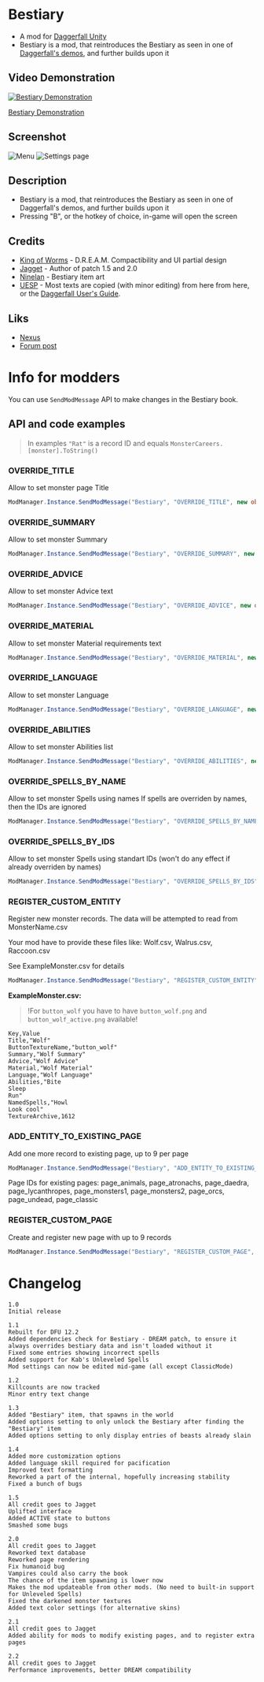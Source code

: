 # Bestiary

- A mod for [Daggerfall Unity](https://www.dfworkshop.net/)
- Bestiary is a mod, that reintroduces the Bestiary as seen in one of [Daggerfall's demos](https://archive.org/details/TheElderScrollsDaggerfall_1020), and further builds upon it

## Video Demonstration

[![Bestiary Demonstration](http://img.youtube.com/vi/bcpwmayP4M8/0.jpg)](http://www.youtube.com/watch?v=bcpwmayP4M8 "Bestiary Demonstration")

[Bestiary Demonstration](https://youtu.be/bcpwmayP4M8)

## Screenshot

![Menu](./Screenshot/1.png)
![Settings page](./Screenshot/3.png)

## Description

- Bestiary is a mod, that reintroduces the Bestiary as seen in one of Daggerfall's demos, and further builds upon it
- Pressing "B", or the hotkey of choice, in-game will open the screen

## Credits

- [King of Worms](https://forums.dfworkshop.net/memberlist.php?mode=viewprofile&u=684) - D.R.E.A.M. Compactibility and UI partial design
- [Jagget](https://github.com/Jagget) - Author of patch 1.5 and 2.0
- [Ninelan](https://forums.dfworkshop.net/memberlist.php?mode=viewprofile&u=3251) - Bestiary item art
- [UESP](https://docs.google.com/document/d/122w336Ty--AFYz5MhlRW5mJlu6L4x0NcCVyCbbY6l8Q/edit?usp=sharing) - Most texts are copied (with minor editing) from here from here, or the [Daggerfall User's Guide](https://en.uesp.net/wiki/Books:Daggerfall_User%27s_Guide).

## Liks

- [Nexus](https://www.nexusmods.com/daggerfallunity/mods/222)
- [Forum post](https://forums.dfworkshop.net/viewtopic.php?t=5036)

# Info for modders

You can use `SendModMessage` API to make changes in the Bestiary book.

## API and code examples

> In examples `"Rat"` is a record ID and equals `MonsterCareers.[monster].ToString()`

### OVERRIDE_TITLE

Allow to set monster page Title

```cs
ModManager.Instance.SendModMessage("Bestiary", "OVERRIDE_TITLE", new object[] { "Rat", "New Title" });
```

### OVERRIDE_SUMMARY

Allow to set monster Summary

```cs
ModManager.Instance.SendModMessage("Bestiary", "OVERRIDE_SUMMARY", new object[] { "Rat", "New summary text" });
```

### OVERRIDE_ADVICE

Allow to set monster Advice text

```cs
ModManager.Instance.SendModMessage("Bestiary", "OVERRIDE_ADVICE", new object[] { "Rat", "Always hit first!" });
```

### OVERRIDE_MATERIAL

Allow to set monster Material requirements text

```cs
ModManager.Instance.SendModMessage("Bestiary", "OVERRIDE_MATERIAL", new object[] { "Rat", "Use only gold weapon" });
```

### OVERRIDE_LANGUAGE

Allow to set monster Language

```cs
ModManager.Instance.SendModMessage("Bestiary", "OVERRIDE_LANGUAGE", new object[] { "Rat", "Sentinel dialect of Orcish" });
```

### OVERRIDE_ABILITIES

Allow to set monster Abilities list

```cs
ModManager.Instance.SendModMessage("Bestiary", "OVERRIDE_ABILITIES", new object[] { "Rat", new string[] { "Can swim", "Can jump", "Can run" } });
```

### OVERRIDE_SPELLS_BY_NAME

Allow to set monster Spells using names
If spells are overriden by names, then the IDs are ignored

```cs
ModManager.Instance.SendModMessage("Bestiary", "OVERRIDE_SPELLS_BY_NAME", new object[] { "Rat", new string[] { "Zipper", "Balina's poison", "Frost fist" } });
```

### OVERRIDE_SPELLS_BY_IDS

Allow to set monster Spells using standart IDs (won't do any effect if already overriden by names)

```cs
ModManager.Instance.SendModMessage("Bestiary", "OVERRIDE_SPELLS_BY_IDS", new object[] { "Rat", new int[] { 11, 23, 13, 8 } });
```

### REGISTER_CUSTOM_ENTITY

Register new monster records. The data will be attempted to read from MonsterName.csv

Your mod have to provide these files like: Wolf.csv, Walrus.csv, Raccoon.csv

See ExampleMonster.csv for details

```cs
ModManager.Instance.SendModMessage("Bestiary", "REGISTER_CUSTOM_ENTITY", new object[] { "Wolf", "Walrus", "Raccoon" });
```

**ExampleMonster.csv:**

> !For `button_wolf` you have to have `button_wolf.png` and `button_wolf_active.png` available!

```csv
Key,Value
Title,"Wolf"
ButtonTextureName,"button_wolf"
Summary,"Wolf Summary"
Advice,"Wolf Advice"
Material,"Wolf Material"
Language,"Wolf Language"
Abilities,"Bite
Sleep
Run"
NamedSpells,"Howl
Look cool"
TextureArchive,1612
```

### ADD_ENTITY_TO_EXISTING_PAGE

Add one more record to existing page, up to 9 per page

```cs
ModManager.Instance.SendModMessage("Bestiary", "ADD_ENTITY_TO_EXISTING_PAGE", new object[] { "page_animals", "Wolf" });
```

Page IDs for existing pages: page_animals, page_atronachs, page_daedra, page_lycanthropes, page_monsters1, page_monsters2, page_orcs, page_undead, page_classic

### REGISTER_CUSTOM_PAGE

Create and register new page with up to 9 records

```cs
ModManager.Instance.SendModMessage("Bestiary", "REGISTER_CUSTOM_PAGE", new object[] { "Page Title", "Page summary", new string[] { "Cockroach", "Walrus", "Raccoon" } });
```

# Changelog

```
1.0
Initial release

1.1
Rebuilt for DFU 12.2
Added dependencies check for Bestiary - DREAM patch, to ensure it always overrides bestiary data and isn't loaded without it
Fixed some entries showing incorrect spells
Added support for Kab's Unleveled Spells
Mod settings can now be edited mid-game (all except ClassicMode)

1.2
Killcounts are now tracked
Minor entry text change

1.3
Added "Bestiary" item, that spawns in the world
Added options setting to only unlock the Bestiary after finding the "Bestiary" item
Added options setting to only display entries of beasts already slain

1.4
Added more customization options
Added language skill required for pacification
Improved text formatting
Reworked a part of the internal, hopefully increasing stability
Fixed a bunch of bugs

1.5
All credit goes to Jagget
Uplifted interface
Added ACTIVE state to buttons
Smashed some bugs

2.0
All credit goes to Jagget
Reworked text database
Reworked page rendering
Fix humanoid bug
Vampires could also carry the book
The chance of the item spawning is lower now
Makes the mod updateable from other mods. (No need to built-in support for Unleveled Spells)
Fixed the darkened monster textures
Added text color settings (for alternative skins)

2.1
All credit goes to Jagget
Added ability for mods to modify existing pages, and to register extra pages

2.2
All credit goes to Jagget
Performance improvements, better DREAM compatibility
```
